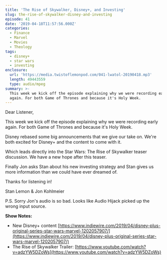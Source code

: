 ```yaml
---
title: 'The Rise of Skywalker, Disney+, and Investing'
slug: the-rise-of-skywalker-disney-and-investing
episode: 41
date: '2019-04-18T11:57:56.000Z'
categories:
  - Finance
  - Marvel
  - Movies
  - Theology
tags:
  - disney+
  - star wars
  - investing
enclosure:
  url: 'https://media.twistoflemonpod.com/041-lwatol-20190418.mp3'
  length: 49443559
  type: audio/mpeg
summary: >-
  This week we kick off the episode explaining why we were recording early
  again. For both Game of Thrones and because it's Holy Week.
---
```


Dear Listener,

This week we kick off the episode explaining why we were recording early again. For both Game of Thrones and because it's Holy Week.

Disney rebased some big announcements that we give our take on. We're both excited for Disney+ and the content to come with it.

Which leads directly into the Star Wars: The Rise of Skywalker teaser discussion. We have a new hope after this teaser.

Finally Jon asks Stan about his new investing strategy and Stan gives us more information than we could have ever dreamed of.

Thanks for listening in!

Stan Lemon & Jon Kohlmeier

P.S. Sorry Jon's audio is so bad. Looks like Audio Hijack picked up the wrong input source.

**Show Notes:**

- New Disney+ content [https://www.indiewire.com/2019/04/disney-plus-original-series-star-wars-marvel-1202057907/](https://www.indiewire.com/2019/04/disney-plus-original-series-star-wars-marvel-1202057907/)
- The Rise of Skywalker Trailer: [https://www.youtube.com/watch?v=adzYW5DZoWs](https://www.youtube.com/watch?v=adzYW5DZoWs)
